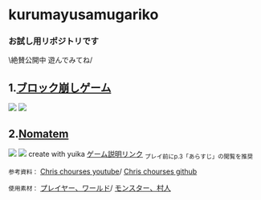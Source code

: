 # kurumayusamugariko
### お試し用リポジトリです  
  
\絶賛公開中 遊んでみてね/




1.[ブロック崩しゲーム](https://kurumayusamugariko.github.io/otamesi/game)
---
<img src="https://img.shields.io/badge/-Javascript-black.svg?logo=javascript&style=popout-square"> <img src="https://img.shields.io/badge/-Node.js-black.svg?logo=node.js&style=popout-square">

2.[Nomatem](https://kurumayusamugariko.github.io/otamesi/game2)
---
<img src="https://img.shields.io/badge/-Javascript-black.svg?logo=javascript&style=popout-square"> <img src="https://img.shields.io/badge/-Node.js-black.svg?logo=node.js&style=popout-square">
create with yuika
[ゲーム説明リンク](https://www.canva.com/design/DAF82ZKWB2w/rSBh03ZK58iYUWoG8pUojg/view?utm_content=DAF82ZKWB2w&utm_campaign=designshare&utm_medium=link&utm_source=editor)
<sub>プレイ前にp.3「あらすじ」の閲覧を推奨</sub>

`参考資料：`
[Chris chourses youtube](https://youtu.be/yP5DKzriqXA?si=PN2P75wIeCyr8UBt)/
[Chris chourses github](https://github.com/chriscourses/pokemon-style-game)

`使用素材：`
[プレイヤー、ワールド](https://cypor.itch.io/12x12-rpg-tileset)/
[モンスター、村人](https://pixel-boy.itch.io/ninja-adventure-asset-pack)
